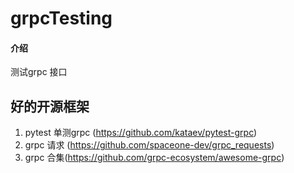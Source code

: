 # grpcTesting

#### 介绍
测试grpc 接口

## 好的开源框架
1. pytest 单测grpc (https://github.com/kataev/pytest-grpc)
2. grpc 请求 (https://github.com/spaceone-dev/grpc_requests)
3. grpc 合集(https://github.com/grpc-ecosystem/awesome-grpc)